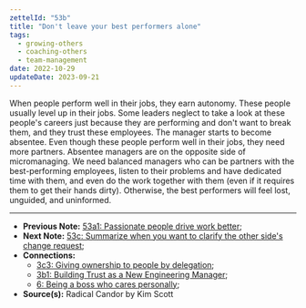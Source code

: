 ```yaml
---
zettelId: "53b"
title: "Don't leave your best performers alone"
tags:
  - growing-others
  - coaching-others
  - team-management
date: 2022-10-29
updateDate: 2023-09-21
---
```


When people perform well in their jobs, they earn autonomy. These people usually level up in their jobs. Some leaders neglect to take a look at these people's careers just because they are performing and don't want to break them, and they trust these employees. The manager starts to become absentee. Even though these people perform well in their jobs, they need more partners. Absentee managers are on the opposite side of micromanaging. We need balanced managers who can be partners with the best-performing employees, listen to their problems and have dedicated time with them, and even do the work together with them (even if it requires them to get their hands dirty). Otherwise, the best performers will feel lost, unguided, and uninformed.

---

- **Previous Note:** [53a1: Passionate people drive work better](/notes/53a1/);
- **Next Note:** [53c: Summarize when you want to clarify the other side's change request](/notes/53c/);
- **Connections:**
  - [3c3: Giving ownership to people by delegation](/notes/3c3/);
  - [3b1: Building Trust as a New Engineering Manager](/notes/3b1/);
  - [6: Being a boss who cares personally](/notes/6/);
- **Source(s):** Radical Candor by Kim Scott
